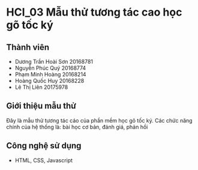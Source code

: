 # HCI_03 Mẫu thử tương tác cao học gõ tốc ký
## Thành viên
- Dương Trần Hoài Sơn 20168781
- Nguyễn Phúc Quý 20168774
- Phạm Minh Hoàng 20168214
- Hoàng Quốc Huy 20168228
- Lê Thị Liên 20175978
## Giới thiệu mẫu thử
Đây là mẫu thử tương tác cáo của phần mềm học gõ tốc ký. Các chức năng chính của hệ thống là: bài học cơ bản, đánh giá, phản hồi
## Công nghệ sử dụng
- HTML, CSS, Javascript